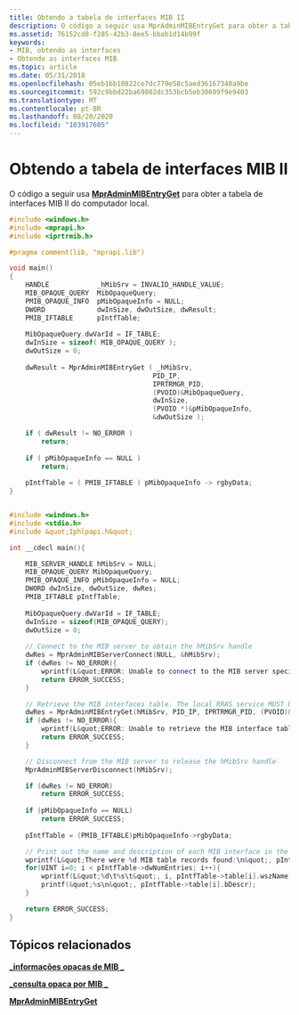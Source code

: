 ```yaml
---
title: Obtendo a tabela de interfaces MIB II
description: O código a seguir usa MprAdminMIBEntryGet para obter a tabela de interfaces MIB II do computador local.
ms.assetid: 76152cd8-f285-42b3-8ee5-bbab1d14b99f
keywords:
- MIB, obtendo as interfaces
- Obtendo as interfaces MIB
ms.topic: article
ms.date: 05/31/2018
ms.openlocfilehash: 05eb1bb10822ce7dc770e58c5aed36167340a9be
ms.sourcegitcommit: 592c9bbd22ba69802dc353bcb5eb30699f9e9403
ms.translationtype: MT
ms.contentlocale: pt-BR
ms.lasthandoff: 08/20/2020
ms.locfileid: "103917605"
---
```

# <a name="obtaining-the-mib-ii-interfaces-table"></a>Obtendo a tabela de interfaces MIB II

O código a seguir usa [**MprAdminMIBEntryGet**](/windows/desktop/api/Mprapi/nf-mprapi-mpradminmibentryget) para obter a tabela de interfaces MIB II do computador local.


```C++
#include <windows.h>
#include <mprapi.h>
#include <iprtrmib.h>

#pragma comment(lib, "mprapi.lib")

void main()
{
    HANDLE            _hMibSrv = INVALID_HANDLE_VALUE;  
    MIB_OPAQUE_QUERY  MibOpaqueQuery; 
    PMIB_OPAQUE_INFO  pMibOpaqueInfo = NULL; 
    DWORD             dwInSize, dwOutSize, dwResult; 
    PMIB_IFTABLE      pIntfTable; 
    
    MibOpaqueQuery.dwVarId = IF_TABLE; 
    dwInSize = sizeof( MIB_OPAQUE_QUERY ); 
    dwOutSize = 0; 
    
    dwResult = MprAdminMIBEntryGet ( _hMibSrv, 
                                    PID_IP, 
                                    IPRTRMGR_PID, 
                                    (PVOID)&MibOpaqueQuery, 
                                    dwInSize, 
                                    (PVOID *)&pMibOpaqueInfo, 
                                    &dwOutSize );

    if ( dwResult != NO_ERROR )
        return;
    
    if ( pMibOpaqueInfo == NULL ) 
        return; 
    
    pIntfTable = ( PMIB_IFTABLE ) pMibOpaqueInfo -> rgbyData;
}


#include <windows.h>
#include <stdio.h>
#include &quot;Iphlpapi.h&quot;

int __cdecl main(){

    MIB_SERVER_HANDLE hMibSrv = NULL;  
    MIB_OPAQUE_QUERY MibOpaqueQuery; 
    PMIB_OPAQUE_INFO pMibOpaqueInfo = NULL; 
    DWORD dwInSize, dwOutSize, dwRes; 
    PMIB_IFTABLE pIntfTable; 
    
    MibOpaqueQuery.dwVarId = IF_TABLE; 
    dwInSize = sizeof(MIB_OPAQUE_QUERY); 
    dwOutSize = 0; 
    
    // Connect to the MIB server to obtain the hMibSrv handle
    dwRes = MprAdminMIBServerConnect(NULL, &hMibSrv);    
    if (dwRes != NO_ERROR){
        wprintf(L&quot;ERROR: Unable to connect to the MIB server specified.\n&quot;);
        return ERROR_SUCCESS;
    }

    // Retrieve the MIB interfaces table. The local RRAS service MUST be running or this call will fail.
    dwRes = MprAdminMIBEntryGet(hMibSrv, PID_IP, IPRTRMGR_PID, (PVOID)&MibOpaqueQuery, dwInSize, (PVOID*)&pMibOpaqueInfo, &dwOutSize);
    if (dwRes != NO_ERROR){
        wprintf(L&quot;ERROR: Unable to retrieve the MIB interface table.\n&quot;);
        return ERROR_SUCCESS;
    }

    // Disconnect from the MIB server to release the hMibSrv handle
    MprAdminMIBServerDisconnect(hMibSrv);

    if (dwRes != NO_ERROR)
        return ERROR_SUCCESS;
    
    if (pMibOpaqueInfo == NULL) 
        return ERROR_SUCCESS; 
    
    pIntfTable = (PMIB_IFTABLE)pMibOpaqueInfo->rgbyData;

    // Print out the name and description of each MIB interface in the table
    wprintf(L&quot;There were %d MIB table records found:\n&quot;, pIntfTable->dwNumEntries);
    for(UINT i=0; i < pIntfTable->dwNumEntries; i++){
        wprintf(L&quot;%d\t%s\t&quot;, i, pIntfTable->table[i].wszName, pIntfTable->table[i].bDescr);
        printf(&quot;%s\n&quot;, pIntfTable->table[i].bDescr);
    }

    return ERROR_SUCCESS;
}
```





## <a name="related-topics"></a>Tópicos relacionados

<dl> <dt>

[**\_informações opacas de MIB \_**](/windows/desktop/api/iprtrmib/ns-iprtrmib-mib_opaque_info)
</dt> <dt>

[**\_consulta opaca por MIB \_**](/windows/desktop/api/iprtrmib/ns-iprtrmib-mib_opaque_query)
</dt> <dt>

[**MprAdminMIBEntryGet**](/windows/desktop/api/Mprapi/nf-mprapi-mpradminmibentryget)
</dt> </dl>

 

 